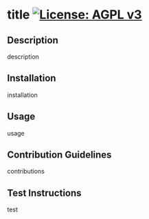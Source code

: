 # title [![License: AGPL v3](https://img.shields.io/badge/License-AGPL_v3-blue.svg)](https://www.gnu.org/licenses/agpl-3.0)
## Description
description
## Installation
installation
## Usage
usage
## Contribution Guidelines
contributions
## Test Instructions
test

